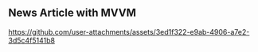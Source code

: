 ## News Article with MVVM

https://github.com/user-attachments/assets/3ed1f322-e9ab-4906-a7e2-3d5c4f5141b8

